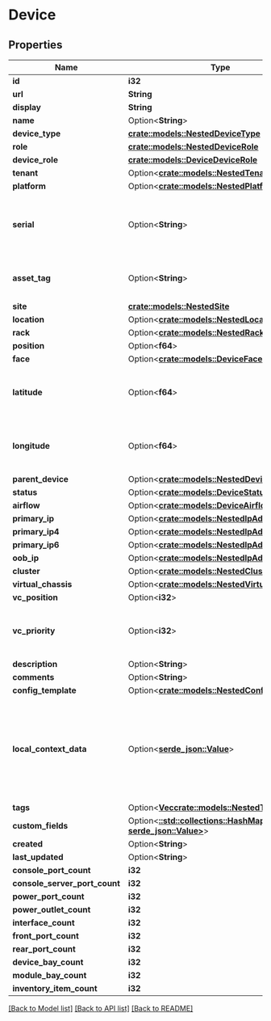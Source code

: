 # Device

## Properties

Name | Type | Description | Notes
------------ | ------------- | ------------- | -------------
**id** | **i32** |  | [readonly]
**url** | **String** |  | [readonly]
**display** | **String** |  | [readonly]
**name** | Option<**String**> |  | [optional]
**device_type** | [**crate::models::NestedDeviceType**](NestedDeviceType.md) |  | 
**role** | [**crate::models::NestedDeviceRole**](NestedDeviceRole.md) |  | 
**device_role** | [**crate::models::DeviceDeviceRole**](Device_device_role.md) |  | 
**tenant** | Option<[**crate::models::NestedTenant**](NestedTenant.md)> |  | [optional]
**platform** | Option<[**crate::models::NestedPlatform**](NestedPlatform.md)> |  | [optional]
**serial** | Option<**String**> | Chassis serial number, assigned by the manufacturer | [optional]
**asset_tag** | Option<**String**> | A unique tag used to identify this device | [optional]
**site** | [**crate::models::NestedSite**](NestedSite.md) |  | 
**location** | Option<[**crate::models::NestedLocation**](NestedLocation.md)> |  | [optional]
**rack** | Option<[**crate::models::NestedRack**](NestedRack.md)> |  | [optional]
**position** | Option<**f64**> |  | [optional]
**face** | Option<[**crate::models::DeviceFace**](Device_face.md)> |  | [optional]
**latitude** | Option<**f64**> | GPS coordinate in decimal format (xx.yyyyyy) | [optional]
**longitude** | Option<**f64**> | GPS coordinate in decimal format (xx.yyyyyy) | [optional]
**parent_device** | Option<[**crate::models::NestedDevice**](NestedDevice.md)> |  | [readonly]
**status** | Option<[**crate::models::DeviceStatus**](Device_status.md)> |  | [optional]
**airflow** | Option<[**crate::models::DeviceAirflow**](Device_airflow.md)> |  | [optional]
**primary_ip** | Option<[**crate::models::NestedIpAddress**](NestedIPAddress.md)> |  | [readonly]
**primary_ip4** | Option<[**crate::models::NestedIpAddress**](NestedIPAddress.md)> |  | [optional]
**primary_ip6** | Option<[**crate::models::NestedIpAddress**](NestedIPAddress.md)> |  | [optional]
**oob_ip** | Option<[**crate::models::NestedIpAddress**](NestedIPAddress.md)> |  | [optional]
**cluster** | Option<[**crate::models::NestedCluster**](NestedCluster.md)> |  | [optional]
**virtual_chassis** | Option<[**crate::models::NestedVirtualChassis**](NestedVirtualChassis.md)> |  | [optional]
**vc_position** | Option<**i32**> |  | [optional]
**vc_priority** | Option<**i32**> | Virtual chassis master election priority | [optional]
**description** | Option<**String**> |  | [optional]
**comments** | Option<**String**> |  | [optional]
**config_template** | Option<[**crate::models::NestedConfigTemplate**](NestedConfigTemplate.md)> |  | [optional]
**local_context_data** | Option<[**serde_json::Value**](.md)> | Local config context data takes precedence over source contexts in the final rendered config context | [optional]
**tags** | Option<[**Vec<crate::models::NestedTag>**](NestedTag.md)> |  | [optional]
**custom_fields** | Option<[**::std::collections::HashMap<String, serde_json::Value>**](serde_json::Value.md)> |  | [optional]
**created** | Option<**String**> |  | [readonly]
**last_updated** | Option<**String**> |  | [readonly]
**console_port_count** | **i32** |  | [readonly]
**console_server_port_count** | **i32** |  | [readonly]
**power_port_count** | **i32** |  | [readonly]
**power_outlet_count** | **i32** |  | [readonly]
**interface_count** | **i32** |  | [readonly]
**front_port_count** | **i32** |  | [readonly]
**rear_port_count** | **i32** |  | [readonly]
**device_bay_count** | **i32** |  | [readonly]
**module_bay_count** | **i32** |  | [readonly]
**inventory_item_count** | **i32** |  | [readonly]

[[Back to Model list]](../README.md#documentation-for-models) [[Back to API list]](../README.md#documentation-for-api-endpoints) [[Back to README]](../README.md)


